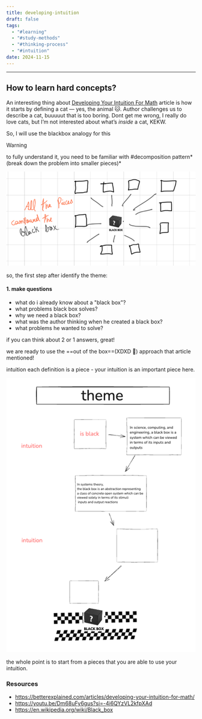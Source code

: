 ```yaml
---
title: developing-intuition
draft: false
tags:
  - "#learning"
  - "#study-methods"
  - "#thinking-process"
  - "#intuition"
date: 2024-11-15
---
```


---

## How to learn hard concepts?

An interesting thing about [Developing Your Intuition For Math](https://betterexplained.com/articles/developing-your-intuition-for-math/) article is how it starts by defining a cat — yes, the animal 🐱. Author challenges us to describe a cat, buuuuut that is too boring. Dont get me wrong, I really do love cats, but I’m not interested about what’s _inside_ a cat, KEKW.

So, I will use the blackbox analogy for this

> [!warning]
> to fully understand it, you need to be familiar with #decomposition pattern*(break down the problem into smaller pieces)*

![screenshot](../images/Screenshot%202024-11-15%20at%2021.02.11.png)

so, the first step after identify the theme:

#### 1. make questions

- what do i already know about a "black box"?
- what problems black box solves?
- why we need a black box?
- what was the author thinking when he created a black box?
- what problems he wanted to solve?

if you can think about 2 or 1 answers, great!

we are ready to use the ==out of the box==(XDXD 🥁) approach that article mentioned!

intuition
each definition is a piece - your intuition is an important piece here.

![screenshot](../images/Screenshot%202024-11-15%20at%2021.44.29.png)

the whole point is to start from a pieces that you are able to use your intuition.

### Resources

- https://betterexplained.com/articles/developing-your-intuition-for-math/
- https://youtu.be/Dm68uFy6gus?si=-4i6QYzVL2kfpXAd
- https://en.wikipedia.org/wiki/Black_box
